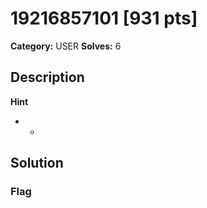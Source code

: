 # 19216857101 [931 pts]

**Category:** USER
**Solves:** 6

## Description
>

**Hint**
* -

## Solution

### Flag

